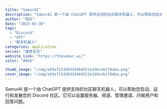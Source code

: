 ```yaml
---
title: "SamurAI"
description: "SamurAI 是一个由 ChatGPT 提供支持的社区聊天机器人，可以帮助您启动、运行和发展您的 Discord 社区"
author: "瑞东"
date: "2023-03-30"
tags:
  - "Discord"
  - "GPT"
  - "聊天机器人"
categories: application
series: "媒体社交"
website_link: "https://thesamur.ai/"
color: "#666"

thumb_image: "/img/e93ef153d83d3464521e2ddceb178eba.png"
cover_image: "/img/e93ef153d83d3464521e2ddceb178eba.png"
---
```


SamurAI 是一个由 ChatGPT 提供支持的社区聊天机器人，可以帮助您启动、运行和发展您的 Discord 社区。它可以设置服务器、频道、管理邀请、问候用户和回答问题。